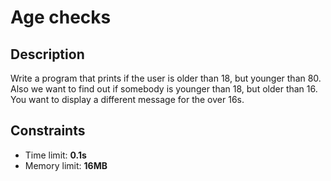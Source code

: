 # Age checks

## Description
Write a program that prints if the user is older than 18, but younger than 80.
Also we want to find out if somebody is younger than 18, but older than 16. 
You want to display a different message for the over 16s.

## Constraints
- Time limit: **0.1s**
- Memory limit: **16MB**
